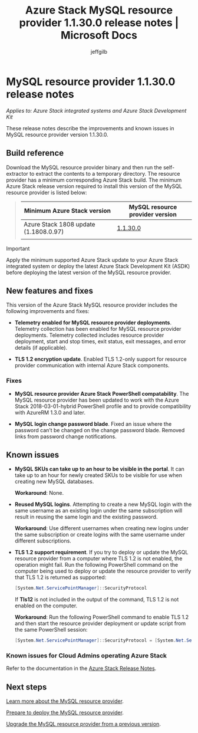 ﻿---
title: Azure Stack MySQL resource provider 1.1.30.0 release notes | Microsoft Docs
description: Learn about what's in the latest Azure Stack MySQL resource provider update, including any known issues, and where to download it.
services: azure-stack
documentationcenter: ''
author: jeffgilb
manager: femila
editor: ''

ms.assetid:  
ms.service: azure-stack
ms.workload: na
ms.tgt_pltfrm: na
ms.devlang: na
ms.topic: article
ms.date: 12/10/2018
ms.author: jeffgilb
ms.reviewer: jiahan
---

# MySQL resource provider 1.1.30.0  release notes

*Applies to: Azure Stack integrated systems and Azure Stack Development Kit*

These release notes describe the improvements and known issues in MySQL resource provider version 1.1.30.0.

## Build reference
Download the MySQL resource provider binary and then run the self-extractor to extract the contents to a temporary directory. The resource provider has a minimum corresponding Azure Stack build. The minimum Azure Stack release version required to install this version of the MySQL resource provider is listed below:

> |Minimum Azure Stack version|MySQL resource provider version|
> |-----|-----|
> |Azure Stack 1808 update (1.1808.0.97)|[1.1.30.0](https://aka.ms/azurestackmysqlrp11300)|
> |     |     |

> [!IMPORTANT]
> Apply the minimum supported Azure Stack update to your Azure Stack integrated system or deploy the latest Azure Stack Development Kit (ASDK) before deploying the latest version of the MySQL resource provider.

## New features and fixes
This version of the Azure Stack MySQL resource provider includes the following improvements and fixes:

- **Telemetry enabled for MySQL resource provider deployments**. Telemetry collection has been enabled for MySQL resource provider deployments. Telemetry collected includes resource provider deployment, start and stop times, exit status, exit messages, and error details (if applicable).

- **TLS 1.2 encryption update**. Enabled TLS 1.2-only support for resource provider communication with internal Azure Stack components. 

### Fixes

- **MySQL resource provider Azure Stack PowerShell compatability**. The MySQL resource provider has been updated to work with the Azure Stack 2018-03-01-hybrid PowerShell profile and to provide compatibility with AzureRM 1.3.0 and later.

- **MySQL login change password blade**. Fixed an issue where the password can’t be changed on the change password blade. Removed links from password change notifications.

## Known issues 

- **MySQL SKUs can take up to an hour to be visible in the portal**. It can take up to an hour for newly created SKUs to be visible for use when creating new MySQL databases. 

    **Workaround**: None.

- **Reused MySQL logins**. Attempting to create a new MySQL login with the same username as an existing login under the same subscription will result in reusing the same login and the existing password. 

    **Workaround**: Use different usernames when creating new logins under the same subscription or create logins with the same username under different subscriptions.

- **TLS 1.2 support requirement**. If you try to deploy or update the MySQL resource provider from a computer where TLS 1.2 is not enabled, the operation might fail. Run the following PowerShell command on the computer being used to deploy or update the resource provider to verify that TLS 1.2 is returned as supported:

  ```powershell
  [System.Net.ServicePointManager]::SecurityProtocol
  ```

  If **Tls12** is not included in the output of the command, TLS 1.2 is not enabled on the computer.

    **Workaround**: Run the following PowerShell command to enable TLS 1.2 and then start the resource provider deployment or update script from the same PowerShell session:

    ```powershell
    [System.Net.ServicePointManager]::SecurityProtocol = [System.Net.SecurityProtocolType]::Tls12
    ```
 
### Known issues for Cloud Admins operating Azure Stack
Refer to the documentation in the [Azure Stack Release Notes](azure-stack-servicing-policy.md).

## Next steps
[Learn more about the MySQL resource provider](azure-stack-mysql-resource-provider.md).

[Prepare to deploy the MySQL resource provider](azure-stack-mysql-resource-provider-deploy.md#prerequisites).

[Upgrade the MySQL resource provider from a previous version](azure-stack-mysql-resource-provider-update.md). 